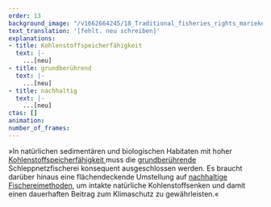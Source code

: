 ```yaml
---
order: 13
background_image: "/v1662664245/18_Traditional_fisheries_rights_marieke-weller-unsplash_d2mev4_g8fgyf.jpg"
text_translation: '[fehlt. neu schreiben]'
explanations:
- title: Kohlenstoffspeicherfähigkeit
  text: |-
    ...[neu]
- title: grundberührend
  text: |-
    ...[neu]
- title: nachhaltig
  text: |-
    ...[neu]
ctas: []
animation:
number_of_frames:
---
```

»In natürlichen sedimentären und biologischen Habitaten mit hoher [Kohlenstoffspeicherfähigkeit ](# "Kohlenstoffspeicherfähigkeit")muss die [grundberührende ](# "grundberührend")Schleppnetzfischerei konsequent ausgeschlossen werden. Es braucht darüber hinaus eine flächendeckende Umstellung auf [nachhaltige Fischereimethoden](# "nachhaltig"), um intakte natürliche Kohlenstoffsenken und damit einen dauerhaften Beitrag zum Klimaschutz zu gewährleisten.«